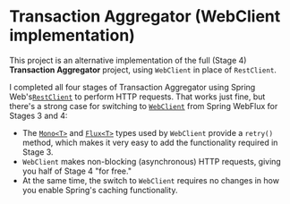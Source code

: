 # Transaction Aggregator (WebClient implementation)

This project is an alternative implementation of the full (Stage 4) **Transaction Aggregator** project, using `WebClient` in place of `RestClient`.

I completed all four stages of Transaction Aggregator using Spring Web's[`RestClient`](https://docs.spring.io/spring-framework/docs/current/javadoc-api/org/springframework/web/client/RestClient.html) to perform HTTP requests. That works just fine, but there's a strong case for switching to [`WebClient`](https://docs.spring.io/spring-framework/docs/current/javadoc-api/org/springframework/web/reactive/function/client/WebClient.html) from Spring WebFlux for Stages 3 and 4:

- The [`Mono<T>`](https://projectreactor.io/docs/core/release/api/reactor/core/publisher/Mono.html) and [`Flux<T>`](https://projectreactor.io/docs/core/release/api/reactor/core/publisher/Flux.html) types used by `WebClient` provide a `retry()` method, which makes it very easy to add the functionality required in Stage 3.
- `WebClient` makes non-blocking (asynchronous) HTTP requests, giving you half of Stage 4 "for free."
- At the same time, the switch to `WebClient` requires no changes in how you enable Spring's caching functionality.
